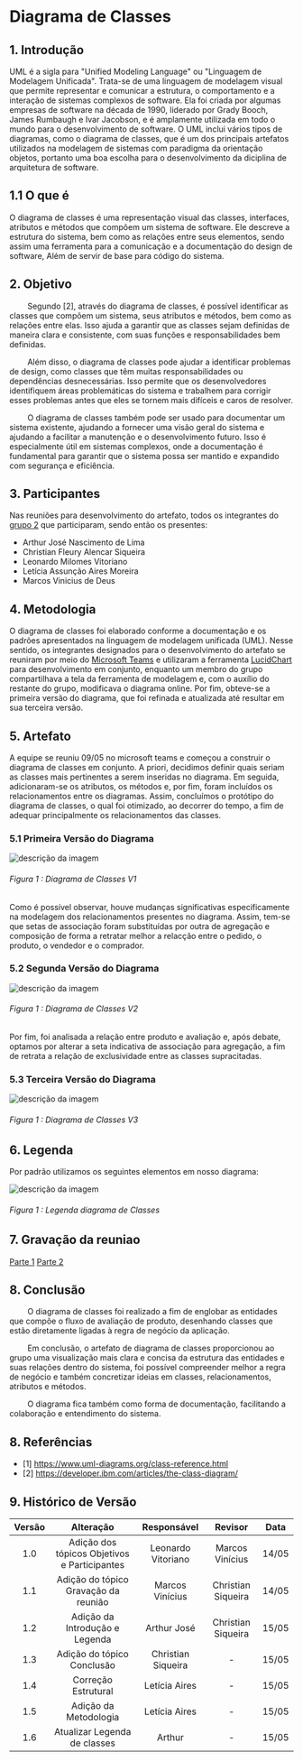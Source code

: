 # Diagrama de Classes

## 1. Introdução

UML é a sigla para "Unified Modeling Language" ou "Linguagem de Modelagem Unificada". Trata-se de uma linguagem de modelagem visual que permite representar e comunicar a estrutura, o comportamento e a interação de sistemas complexos de software. Ela foi criada por algumas empresas de software na década de 1990, liderado por Grady Booch, James Rumbaugh e Ivar Jacobson, e é amplamente utilizada em todo o mundo para o desenvolvimento de software. O UML inclui vários tipos de diagramas, como o diagrama de classes, que é um dos principais artefatos utilizados na modelagem de sistemas com paradigma da orientação objetos, portanto uma boa escolha para o desenvolvimento da diciplina de arquitetura de software.

## 1.1 O que é

O diagrama de classes é uma representação visual das classes, interfaces, atributos e métodos que compõem um sistema de software. Ele descreve a estrutura do sistema, bem como as relações entre seus elementos, sendo assim uma ferramenta para a comunicação e a documentação do design de software, Além de servir de base para código do sistema.

## 2. Objetivo

&emsp;&emsp; Segundo [2], através do diagrama de classes, é possível identificar as classes que compõem um sistema, seus atributos e métodos, bem como as relações entre elas. Isso ajuda a garantir que as classes sejam definidas de maneira clara e consistente, com suas funções e responsabilidades bem definidas.

&emsp;&emsp; Além disso, o diagrama de classes pode ajudar a identificar problemas de design, como classes que têm muitas responsabilidades ou dependências desnecessárias. Isso permite que os desenvolvedores identifiquem áreas problemáticas do sistema e trabalhem para corrigir esses problemas antes que eles se tornem mais difíceis e caros de resolver.

&emsp;&emsp; O diagrama de classes também pode ser usado para documentar um sistema existente, ajudando a fornecer uma visão geral do sistema e ajudando a facilitar a manutenção e o desenvolvimento futuro. Isso é especialmente útil em sistemas complexos, onde a documentação é fundamental para garantir que o sistema possa ser mantido e expandido com segurança e eficiência.

## 3. Participantes

Nas reuniões para desenvolvimento do artefato, todos os integrantes do [grupo 2](https://unbarqdsw2023-1.github.io/2023.1_G2_ProjetoMercadoLivre/#/Modelagem/AtaReuniao_0205?id=_3-decis%c3%b5es) que participaram, sendo então os presentes:

- Arthur José Nascimento de Lima
- Christian Fleury Alencar Siqueira
- Leonardo Milomes Vitoriano
- Letícia Assunção Aires Moreira
- Marcos Vinicius de Deus

## 4. Metodologia

O diagrama de classes foi elaborado conforme a documentação e os padrões apresentados na linguagem de modelagem unificada (UML). Nesse sentido, os integrantes designados para o desenvolvimento do artefato se reuniram por meio do [Microsoft Teams](https://www.microsoft.com/pt-br/microsoft-teams/log-in) e utilizaram a ferramenta [LucidChart](https://www.lucidchart.com/pages/pt/landing?utm_source=google&utm_medium=cpc&utm_campaign=_chart_pt_allcountries_mixed_search_brand_exact_&km_CPC_CampaignId=1500131167&km_CPC_AdGroupID=59412156898&km_CPC_Keyword=lucid%20chart&km_CPC_MatchType=e&km_CPC_ExtensionID=&km_CPC_Network=g&km_CPC_AdPosition=&km_CPC_Creative=294337318271&km_CPC_TargetID=kwd-55720648523&km_CPC_Country=1001541&km_CPC_Device=c&km_CPC_placement=&km_CPC_target=&gclid=Cj0KCQjwsIejBhDOARIsANYqkD0e9p-ZAY9DkX9p6qGe4vBPj1SNfy38hmE8d0tKApmqB7XmsQ9gCIkaAqrPEALw_wcB) para desenvolvimento em conjunto, enquanto um membro do grupo compartilhava a tela da ferramenta de modelagem e, com o auxílio do restante do grupo, modificava o diagrama online. Por fim, obteve-se a primeira versão do diagrama, que foi refinada e atualizada até resultar em sua terceira versão.

## 5. Artefato

A equipe se reuniu 09/05 no microsoft teams e começou a construir o diagrama de classes em conjunto. A priori, decidimos definir quais seriam as classes mais pertinentes a serem inseridas no diagrama. Em seguida, adicionaram-se os atributos, os métodos e, por fim, foram incluídos os relacionamentos entre os diagramas.
Assim, concluímos o protótipo do diagrama de classes, o qual foi otimizado, ao decorrer do tempo, a fim de adequar principalmente os relacionamentos das classes.

### 5.1 Primeira Versão do Diagrama

<div style="display: center; align-items: center;">
  <img src="Assets/diagramas/ClassesV1.png" alt="descrição da imagem" style="margin-right: 20px;"/>
  <div style="flex-grow: 1;">
    <h6 style="text-align: flex;">
    Figura 1 : Diagrama de Classes V1
    </h6>
  </div>
</div>

Como é possível observar, houve mudanças significativas especificamente na modelagem dos relacionamentos presentes no diagrama.
Assim, tem-se que setas de associação foram substituídas por outra de agregação e composição de forma a retratar melhor a relacção entre o pedido, o produto, o vendedor e o comprador.

### 5.2 Segunda Versão do Diagrama

<div style="display: center; align-items: center;">
  <img src="Assets/diagramas/ClassesV2.png" alt="descrição da imagem" style="margin-right: 20px;"/>
  <div style="flex-grow: 1;">
    <h6 style="text-align: flex;">
    Figura 1 : Diagrama de Classes V2
    </h6>
  </div>
</div>

Por fim, foi analisada a relação entre produto e avaliação e, após debate, optamos por alterar a seta indicativa de associação para agregação, a fim de retrata a relação de exclusividade entre as classes supracitadas.

### 5.3 Terceira Versão do Diagrama

<div style="display: center; align-items: center;">
  <img src="Assets/diagramas/ClassesV3.png" alt="descrição da imagem" style="margin-right: 20px;"/>
  <div style="flex-grow: 1;">
    <h6 style="text-align: flex;">
    Figura 1 : Diagrama de Classes V3
    </h6>
  </div>
</div>

## 6. Legenda

Por padrão utilizamos os seguintes elementos em nosso diagrama:

<div style="display: center; align-items: center;">
  <img src="Assets/diagramas/legenda_diagrama_de_classes.png" alt="descrição da imagem" style="margin-right: 20px;"/>
  <div style="flex-grow: 1;">
    <h6 style="text-align: flex;">
    Figura 1 : Legenda diagrama de Classes
    </h6>
  </div>
</div>

## 7. Gravação da reuniao

[Parte 1](https://youtu.be/CbLMMBllyBQ)
[Parte 2](https://youtu.be/eYP6UfRJLb4)

## 8. Conclusão

&emsp;&emsp; O diagrama de classes foi realizado a fim de englobar as entidades que compõe o fluxo de avaliação de produto, desenhando classes que estão diretamente ligadas à regra de negócio da aplicação.

&emsp;&emsp; Em conclusão, o artefato de diagrama de classes proporcionou ao grupo uma visualização mais clara e concisa da estrutura das entidades e suas relações dentro do sistema, foi possível compreender melhor a regra de negócio e também concretizar ideias em classes, relacionamentos, atributos e métodos.

&emsp;&emsp; O diagrama fica também como forma de documentação, facilitando a colaboração e entendimento do sistema.

## 8. Referências

- [1] https://www.uml-diagrams.org/class-reference.html
- [2] https://developer.ibm.com/articles/the-class-diagram/

## 9. Histórico de Versão

| Versão |                  Alteração                   |    Responsável     |      Revisor       | Data  |
| :----: | :------------------------------------------: | :----------------: | :----------------: | :---: |
|  1.0   | Adição dos tópicos Objetivos e Participantes | Leonardo Vitoriano |  Marcos Vinícius   | 14/05 |
|  1.1   |     Adição do tópico Gravação da reunião     |  Marcos Vinícius   | Christian Siqueira | 14/05 |
|  1.2   |        Adição da Introdução e Legenda        |    Arthur José     | Christian Siqueira | 15/05 |
|  1.3   |          Adição do tópico Conclusão          | Christian Siqueira |         -          | 15/05 |
|  1.4   |             Correção Estrutural              |   Letícia Aires    |         -          | 15/05 |
|  1.5   |            Adição da Metodologia             |   Letícia Aires    |         -          | 15/05 |
|  1.6   |         Atualizar Legenda de classes         |       Arthur       |         -          | 15/05 |
